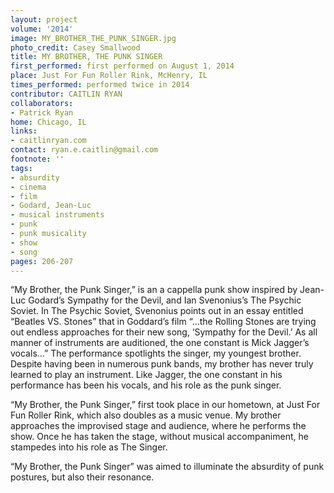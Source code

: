 ```yaml
---
layout: project
volume: '2014'
image: MY_BROTHER_THE_PUNK_SINGER.jpg
photo_credit: Casey Smallwood
title: MY BROTHER, THE PUNK SINGER
first_performed: first performed on August 1, 2014
place: Just For Fun Roller Rink, McHenry, IL
times_performed: performed twice in 2014
contributor: CAITLIN RYAN
collaborators:
- Patrick Ryan
home: Chicago, IL
links:
- caitlinryan.com
contact: ryan.e.caitlin@gmail.com
footnote: ''
tags:
- absurdity
- cinema
- film
- Godard, Jean-Luc
- musical instruments
- punk
- punk musicality
- show
- song
pages: 206-207
---
```


“My Brother, the Punk Singer,” is an a cappella punk show inspired by Jean-Luc Godard’s Sympathy for the Devil, and Ian Svenonius’s The Psychic Soviet. In The Psychic Soviet, Svenonius points out in an essay entitled “Beatles VS. Stones” that in Goddard’s film “…the Rolling Stones are trying out endless approaches for their new song, ‘Sympathy for the Devil.’ As all manner of instruments are auditioned, the one constant is Mick Jagger’s vocals…” The performance spotlights the singer, my youngest brother. Despite having been in numerous punk bands, my brother has never truly learned to play an instrument. Like Jagger, the one constant in his performance has been his vocals, and his role as the punk singer.

“My Brother, the Punk Singer,” first took place in our hometown, at Just For Fun Roller Rink, which also doubles as a music venue. My brother approaches the improvised stage and audience, where he performs the show. Once he has taken the stage, without musical accompaniment, he stampedes into his role as The Singer.

“My Brother, the Punk Singer” was aimed to illuminate the absurdity of punk postures, but also their resonance.

